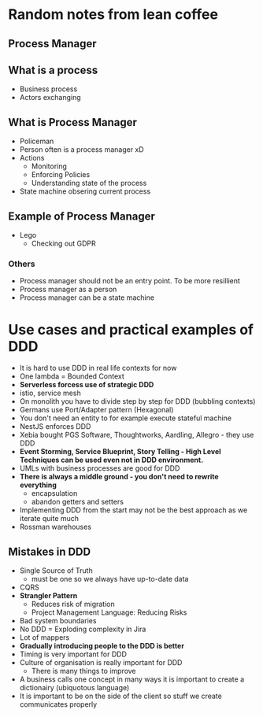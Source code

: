 # Random notes from lean coffee

## Process Manager

## What is a process

- Business process
- Actors exchanging 


## What is Process Manager
- Policeman
- Person often is a process manager xD
- Actions
	- Monitoring
	- Enforcing Policies
	- Understanding state of the process
- State machine obsering current process

## Example of Process Manager
- Lego
	- Checking out GDPR

### Others
- Process manager should not be an entry point. To be more resillient
- Process manager as a person
- Process manager can be a state machine


# Use cases and practical examples of DDD

- It is hard to use DDD in real life contexts for now
- One lambda = Bounded Context
- **Serverless forcess use of strategic DDD**
- istio, service mesh
- On monolith you have to divide step by step for DDD (bubbling contexts)
- Germans use Port/Adapter pattern (Hexagonal)
- You don't need an entity to for example execute stateful machine
- NestJS enforces DDD
- Xebia bought PGS Software, Thoughtworks, Aardling, Allegro - they use DDD
- **Event Storming, Service Blueprint, Story Telling - High Level Techniques can be used even not in DDD environment.**
- UMLs with business processes are good for DDD
- **There is always a middle ground - you don't need to rewrite everything**
	- encapsulation
	- abandon getters and setters
- Implementing DDD from the start may not be the best approach as we iterate quite much
- Rossman warehouses

## Mistakes in DDD

- Single Source of Truth
	- must be one so we always have up-to-date data
- CQRS
- **Strangler Pattern**
	- Reduces risk of migration
	- Project Management Language: Reducing Risks
- Bad system boundaries
- No DDD = Exploding complexity in Jira
- Lot of mappers
- **Gradually introducing people to the DDD is better**
- Timing is very important for DDD
- Culture of organisation is really important for DDD
	- There is many things to improve 
- A business calls one concept in many ways it is important to create a dictionairy (ubiquotous language)
- It is important to be on the side of the client so stuff we create communicates properly